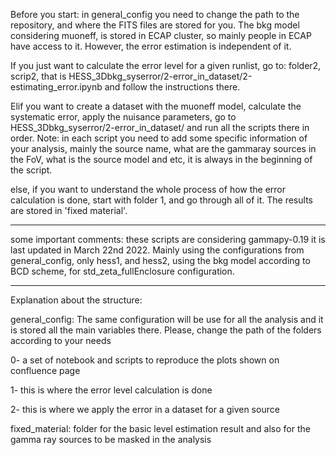 Before you start: in general_config you need to change the path to the repository, and where the FITS files are stored for you. 
The bkg model considering muoneff, is stored in ECAP cluster, so mainly people in ECAP have access to it. However, the error estimation is independent of it. 

If you just want to calculate the error level for a given runlist, go to: folder2, scrip2, that is HESS_3Dbkg_syserror/2-error_in_dataset/2-estimating_error.ipynb and follow the instructions there.

Elif you want to create a dataset with the muoneff model, calculate the systematic error, apply the nuisance parameters, go to HESS_3Dbkg_syserror/2-error_in_dataset/ and run all the scripts there in order. 
Note: in each script you need to add some specific information of your analysis, mainly the source name, what are the gammaray sources in the FoV, what is the source model and etc, it is always in the beginning of the script.

else, if you want to understand the whole process of how the error calculation is done, start with folder 1, and go through all of it. The results are stored in 'fixed material'.

------------------------------------------------------------------
some important comments:
these scripts are considering gammapy-0.19
it is last updated in March 22nd 2022. 
Mainly using the configurations from general_config, only hess1, and hess2, using the bkg model according to BCD scheme, for std_zeta_fullEnclosure configuration.

-------------------------------------------------------------------

Explanation about the structure:

general_config:
    The same configuration will be use for all the analysis and it is stored all the main variables there.
    Please, change the path of the folders according to your needs

0- a set of notebook and scripts to reproduce the plots shown on confluence page


1- this is where the error level calculation is done


2- this is where we apply the error in a dataset for a given source


fixed_material: folder for the basic level estimation result and also for the gamma ray sources to be masked in the analysis



